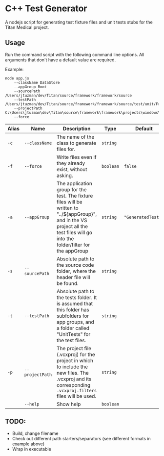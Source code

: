 # C++ Test Generator

A nodejs script for generating test fixture files and unit tests stubs for the Titan Medical project.

## Usage

Run the command script with the following command line options. All arguments that don't have a default value are required.

Example:

```
node app.js 
    --className DataStore
    --appGroup Boot
    --sourcePath /Users/jtuzman/dev/Titan/source/framework/framework/source
    --testPath /Users/jtuzman/dev/Titan/source/framework/framework/source/test/unit/FrameworkUnitTests
    --projectPath C:\Users\jtuzman\dev\Titan\source\framework\framework\projects\windows\FrameworkUnitTests.vcxproj
    --force
```

| Alias | Name | Description | Type | Default |
|---|-------|---|---|---|
| `-c` | `--className` |   The name of the class to generate files for. | `string`
| `-f` | `--force` |        Write files even if they already exist, without asking.| `boolean` | `false`
| `-a` | `--appGroup` |     The application group for the test. The fixture files will be written to "../${appGroup}", and in the VS project all the test files will go into the folder/filter for the appGroup | `string` | `"GeneratedTests"`
| `-s` | `--sourcePath` |   Absolute path to the source code folder, where the header file will be found. | `string`
| `-t` | `--testPath` |     Absolute path to the tests folder. It is assumed that this folder has subfolders for app groups, and a folder called "UnitTests" for the test files. | `string`
| `-p` | `--projectPath` |  The project file (.vcxproj) for the project in which to include the new files. The .vcxproj and its corresponding `.vcxproj.filters` files will be used. | `string`
| |`--help`| Show help | `boolean`

## TODO:

- Build, change filename
- Check out different path starters/separators (see different formats in example above)
- Wrap in executable
